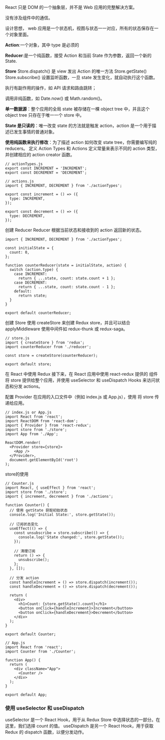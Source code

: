 React 只是 DOM 的一个抽象层，并不是 Web 应用的完整解决方案。

没有涉及组件中的通信。

设计思想， web 应用是一个状态机，视图与状态一一对应，所有的状态保存在一个对象里面。

**Action**:一个对象，其中 type 是必须的

**Reducer**:是一个纯函数，接受 Action 和当前 State 作为参数，返回一个新的 State.

**Store**
Store.dispatch() 是 view 发出 Action 的唯一方法
Store.getState()
Store.subscribe() 设置监听函数，一旦 state 发生变化，就自动执行这个函数。

执行有副作用的操作，如 API 请求和路由跳转；

调用非纯函数，如 Date.now() 或 Math.random()。

**单一数据源**：整个应用的全局 state 被存储在一棵 object tree 中，并且这个 object tree 只存在于唯一一个 store 中。

**State 是只读的**：唯一改变 state 的方法就是触发 action，action 是一个用于描述已发生事情的普通对象。

**使用纯函数来执行修改**：为了描述 action 如何改变 state tree，你需要编写纯的 reducers。
定义 Action Types 和 Actions
定义常量来表示不同的 action 类型，并创建相应的 action creator 函数。
```
// actionTypes.js
export const INCREMENT = 'INCREMENT';
export const DECREMENT = 'DECREMENT';

// actions.js
import { INCREMENT, DECREMENT } from './actionTypes';

export const increment = () => ({
  type: INCREMENT,
});

export const decrement = () => ({
  type: DECREMENT,
});
```
创建 Reducer
Reducer 根据当前状态和接收到的 action 返回新的状态。
```
import { INCREMENT, DECREMENT } from './actionTypes';

const initialState = {
  count: 0,
};

function counterReducer(state = initialState, action) {
  switch (action.type) {
    case INCREMENT:
      return { ...state, count: state.count + 1 };
    case DECREMENT:
      return { ...state, count: state.count - 1 };
    default:
      return state;
  }
}

export default counterReducer;
```
创建 Store
使用 createStore 来创建 Redux store，并且可以结合 applyMiddleware 使用中间件如 redux-thunk 或 redux-saga。
```
// store.js
import { createStore } from 'redux';
import counterReducer from './reducer';

const store = createStore(counterReducer);

export default store;
```
在 React 中使用 Redux
接下来，在 React 应用中使用 react-redux 提供的 <Provider> 组件将 store 提供给整个应用，并使用 useSelector 和 useDispatch Hooks 来访问状态和分发 actions。

配置 Provider
在应用的入口文件中（例如 index.js 或 App.js），使用 <Provider> 将 store 传递给应用。
```
// index.js or App.js
import React from 'react';
import ReactDOM from 'react-dom';
import { Provider } from 'react-redux';
import store from './store';
import App from './App';

ReactDOM.render(
  <Provider store={store}>
    <App />
  </Provider>,
  document.getElementById('root')
);
```
store的使用
```
// Counter.js
import React, { useEffect } from 'react';
import store from './store';
import { increment, decrement } from './actions';

function Counter() {
  // 使用 getState 获取初始状态
  console.log('Initial State:', store.getState());

  // 订阅状态变化
  useEffect(() => {
    const unsubscribe = store.subscribe(() => {
      console.log('State changed:', store.getState());
    });

    // 清理订阅
    return () => {
      unsubscribe();
    };
  }, []);

  // 分发 action
  const handleIncrement = () => store.dispatch(increment());
  const handleDecrement = () => store.dispatch(decrement());

  return (
    <div>
      <h1>Count: {store.getState().count}</h1>
      <button onClick={handleIncrement}>Increment</button>
      <button onClick={handleDecrement}>Decrement</button>
    </div>
  );
}

export default Counter;

// App.js
import React from 'react';
import Counter from './Counter';

function App() {
  return (
    <div className="App">
      <Counter />
    </div>
  );
}

export default App;
```

### 使用 useSelector 和 useDispatch

useSelector 是一个 React Hook，用于从 Redux Store 中选择状态的一部分。在这里，我们选择 count 的值。
useDispatch 是另一个 React Hook，用于获取 Redux 的 dispatch 函数，以便分发动作。
